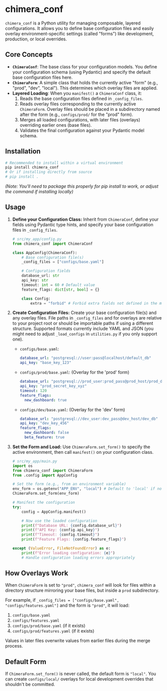 # chimera_conf

`chimera_conf` is a Python utility for managing composable, layered configurations. It allows you to define base configuration files and easily overlay environment-specific settings (called "forms") like development, production, or local overrides.

## Core Concepts

- **`ChimeraConf`**: The base class for your configuration models. You define your configuration schema (using Pydantic) and specify the default base configuration files here.
- **`ChimeraForm`**: A simple class that holds the currently active "form" (e.g., "prod", "dev", "local"). This determines which overlay files are applied.
- **Layered Loading**: When you `manifest()` a `ChimeraConf` class, it:
  1. Reads the base configuration files defined in `_config_files`.
  2. Reads overlay files corresponding to the currently active `ChimeraForm`. Overlay files should be placed in a subdirectory named after the form (e.g., `configs/prod/` for the "prod" form).
  3. Merges all loaded configurations, with later files (overlays) overriding earlier ones (base files).
  4. Validates the final configuration against your Pydantic model schema.

## Installation

```bash
# Recommended to install within a virtual environment
pip install chimera_conf
# Or if installing directly from source
# pip install .
```

_(Note: You'll need to package this properly for pip install to work, or adjust the command if installing locally)_

## Usage

1.  **Define your Configuration Class:**
    Inherit from `ChimeraConf`, define your fields using Pydantic type hints, and specify your base configuration files in `_config_files`.

    ```python
    # src/my_app/config.py
    from chimera_conf import ChimeraConf

    class AppConfig(ChimeraConf):
        # Base configuration file(s)
        _config_files = ["configs/base.yaml"]

        # Configuration fields
        database_url: str
        api_key: str
        timeout: int = 60 # Default value
        feature_flags: dict[str, bool] = {}

        class Config:
            extra = "forbid" # Forbid extra fields not defined in the model
    ```

2.  **Create Configuration Files:**
    Create your base configuration file(s) and any overlay files. File paths in `_config_files` and for overlays are relative to your project root or should be importable paths if using a different structure. Supported formats currently include YAML and JSON (you might need to adjust `_load_configs` in `utilities.py` if you only support one).

    - `configs/base.yaml`:

      ```yaml
      database_url: "postgresql://user:pass@localhost/default_db"
      api_key: "base_key_123"
      ```

    - `configs/prod/base.yaml`: (Overlay for the 'prod' form)
      ```yaml
      database_url: "postgresql://prod_user:prod_pass@prod_host/prod_db"
      api_key: "prod_secret_key_xyz"
      timeout: 120
      feature_flags:
        new_dashboard: true
      ```
    - `configs/dev/base.yaml`: (Overlay for the 'dev' form)
      ```yaml
      database_url: "postgresql://dev_user:dev_pass@dev_host/dev_db"
      api_key: "dev_key_456"
      feature_flags:
        new_dashboard: false
        beta_feature: true
      ```

3.  **Set the Form and Load:**
    Use `ChimeraForm.set_form()` to specify the active environment, then call `manifest()` on your configuration class.

    ```python
    # src/my_app/main.py
    import os
    from chimera_conf import ChimeraForm
    from .config import AppConfig

    # Set the form (e.g., from an environment variable)
    env_form = os.getenv("APP_ENV", "local") # Default to 'local' if not set
    ChimeraForm.set_form(env_form)

    # Manifest the configuration
    try:
        config = AppConfig.manifest()

        # Now use the loaded configuration
        print(f"Database URL: {config.database_url}")
        print(f"API Key: {config.api_key}")
        print(f"Timeout: {config.timeout}")
        print(f"Feature Flags: {config.feature_flags}")

    except (ValueError, FileNotFoundError) as e:
        print(f"Error loading configuration: {e}")
        # Handle configuration loading errors appropriately
    ```

## How Overlays Work

When `ChimeraForm` is set to `"prod"`, `chimera_conf` will look for files within a directory structure mirroring your base files, but inside a `prod` subdirectory.

For example, if `_config_files = ["configs/base.yaml", "configs/features.yaml"]` and the form is `"prod"`, it will load:

1.  `configs/base.yaml`
2.  `configs/features.yaml`
3.  `configs/prod/base.yaml` (if it exists)
4.  `configs/prod/features.yaml` (if it exists)

Values in later files overwrite values from earlier files during the merge process.

## Default Form

If `ChimeraForm.set_form()` is never called, the default form is `"local"`. You can create `configs/local/` overlays for local development overrides that shouldn't be committed.
